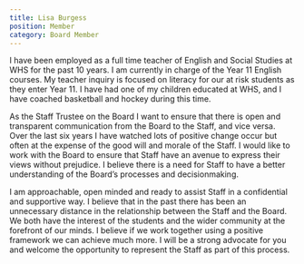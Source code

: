 ```yaml
---
title: Lisa Burgess
position: Member
category: Board Member
---
```

I have been employed as a full time teacher of English and Social Studies at WHS for the past 10 years. I am currently in charge of the Year 11 English courses. My teacher inquiry is focused on literacy for our at risk students as they enter Year 11. I have had one of my children educated at WHS, and I have coached basketball and hockey during this time.



As the Staff Trustee on the Board I want to ensure that there is open and transparent communication from the Board to the Staff, and vice versa. Over the last six years I have watched lots of positive change occur but often at the expense of the good will and morale of the Staff. I would like to work with the Board to ensure that Staff have an avenue to express their views without prejudice. I believe there is a need for Staff to have a better understanding of the Board’s processes and decisionmaking.



I am approachable, open minded and ready to assist Staff in a confidential and supportive way. I believe that in the past there has been an unnecessary distance in the relationship between the Staff and the Board. We both have the interest of the students and the wider community at the forefront of our minds. I believe if we work together using a positive framework we can achieve much more. I will be a strong advocate for you and welcome the opportunity to represent the Staff as part of this process.
